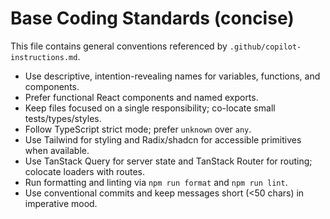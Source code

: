 # Base Coding Standards (concise)

This file contains general conventions referenced by `.github/copilot-instructions.md`.

- Use descriptive, intention-revealing names for variables, functions, and components.
- Prefer functional React components and named exports.
- Keep files focused on a single responsibility; co-locate small tests/types/styles.
- Follow TypeScript strict mode; prefer `unknown` over `any`.
- Use Tailwind for styling and Radix/shadcn for accessible primitives when available.
- Use TanStack Query for server state and TanStack Router for routing; colocate loaders with routes.
- Run formatting and linting via `npm run format` and `npm run lint`.
- Use conventional commits and keep messages short (<50 chars) in imperative mood.
